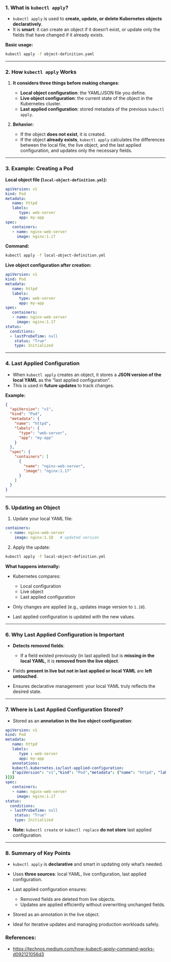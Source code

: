 ### **1. What is `kubectl apply`?**

* `kubectl apply` is used to **create, update, or delete Kubernetes objects declaratively**.
* It is **smart**: it can create an object if it doesn’t exist, or update only the fields that have changed if it already exists.

**Basic usage:**

```bash
kubectl apply -f object-definition.yaml
```

---

### **2. How `kubectl apply` Works**

1. **It considers three things before making changes**:

   * **Local object configuration**: the YAML/JSON file you define.
   * **Live object configuration**: the current state of the object in the Kubernetes cluster.
   * **Last applied configuration**: stored metadata of the previous `kubectl apply`.

2. **Behavior:**

   * If the object **does not exist**, it is created.
   * If the object **already exists**, `kubectl apply` calculates the differences between the local file, the live object, and the last applied configuration, and updates only the necessary fields.

---

### **3. Example: Creating a Pod**

**Local object file (`local-object-definition.yml`):**

```yaml
apiVersion: v1
kind: Pod
metadata:
   name: httpd
   labels:
      type: web-server
      app: my-app
spec:
   containers:
   - name: nginx-web-server
     image: nginx:1.17
```

**Command:**

```bash
kubectl apply -f local-object-definition.yml
```

**Live object configuration after creation:**

```yaml
apiVersion: v1
kind: Pod
metadata:
   name: httpd
   labels:
      type: web-server
      app: my-app
spec:
   containers:
   - name: nginx-web-server
     image: nginx:1.17
status:
  conditions:
  - lastProbeTime: null
    status: "True"
    type: Initialized
```

---

### **4. Last Applied Configuration**

* When `kubectl apply` creates an object, it stores a **JSON version of the local YAML** as the “last applied configuration”.
* This is used in **future updates** to track changes.

**Example:**

```json
{
  "apiVersion": "v1",
  "kind": "Pod",
  "metadata": {
    "name": "httpd",
    "labels": {
      "type": "web-server",
      "app": "my-app"
    }
  },
  "spec": {
    "containers": [
      {
        "name": "nginx-web-server",
        "image": "nginx:1.17"
      }
    ]
  }
}
```

---

### **5. Updating an Object**

1. Update your local YAML file:

```yaml
containers:
  - name: nginx-web-server
    image: nginx:1.18   # updated version
```

2. Apply the update:

```bash
kubectl apply -f local-object-definition.yml
```

**What happens internally:**

* Kubernetes compares:

  * Local configuration
  * Live object
  * Last applied configuration
* Only changes are applied (e.g., updates image version to `1.18`).
* Last applied configuration is updated with the new values.

---

### **6. Why Last Applied Configuration is Important**

* **Detects removed fields**:

  * If a field existed previously (in last applied) but is **missing in the local YAML**, it is **removed from the live object**.
* Fields **present in live but not in last applied or local YAML** are **left untouched**.
* Ensures declarative management: your local YAML truly reflects the desired state.

---

### **7. Where is Last Applied Configuration Stored?**

* Stored as an **annotation in the live object configuration**:

```yaml
apiVersion: v1
kind: Pod
metadata:
   name: httpd
   labels:
      type : web-server
      app: my-app
   annotations:
   kubectl.kubernetes.io/last-applied-configuration:
   {"apiVersion": "v1","kind": "Pod","metadata": {"name": "httpd", "labels": {"type": "web-server","app": "my-app"}},"spec": {"containers": [{"name": "nginx-web-server","image": "nginx:1.17"
}]}}
spec:
   containers:
   - name: nginx-web-server
     image: nginx:1.17
status:
  conditions:
  - lastProbeTime: null
    status: "True"
    type: Initialized
```

* **Note:** `kubectl create` or `kubectl replace` **do not store** last applied configuration.

---

### **8. Summary of Key Points**

* `kubectl apply` is **declarative** and smart in updating only what’s needed.
* Uses **three sources**: local YAML, live configuration, last applied configuration.
* Last applied configuration ensures:

  * Removed fields are deleted from live objects.
  * Updates are applied efficiently without overwriting unchanged fields.
* Stored as an annotation in the live object.
* Ideal for iterative updates and managing production workloads safely.


### References:
- https://technos.medium.com/how-kubectl-apply-command-works-d092121056d3
